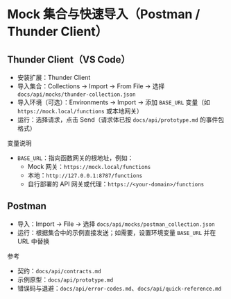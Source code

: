 # Mock 集合与快速导入（Postman / Thunder Client）

## Thunder Client（VS Code）
- 安装扩展：Thunder Client
- 导入集合：Collections → Import → From File → 选择 `docs/api/mocks/thunder-collection.json`
- 导入环境（可选）：Environments → Import → 添加 `BASE_URL` 变量（如 `https://mock.local/functions` 或本地网关）
- 运行：选择请求，点击 Send（请求体已按 `docs/api/prototype.md` 的事件包格式）

变量说明
- `BASE_URL`：指向函数网关的根地址，例如：
  - Mock 网关：`https://mock.local/functions`
  - 本地：`http://127.0.0.1:8787/functions`
  - 自行部署的 API 网关或代理：`https://<your-domain>/functions`

## Postman
- 导入：Import → File → 选择 `docs/api/mocks/postman_collection.json`
- 运行：根据集合中的示例直接发送；如需要，设置环境变量 `BASE_URL` 并在 URL 中替换

参考
- 契约：`docs/api/contracts.md`
- 示例原型：`docs/api/prototype.md`
- 错误码与退避：`docs/api/error-codes.md`、`docs/api/quick-reference.md`
